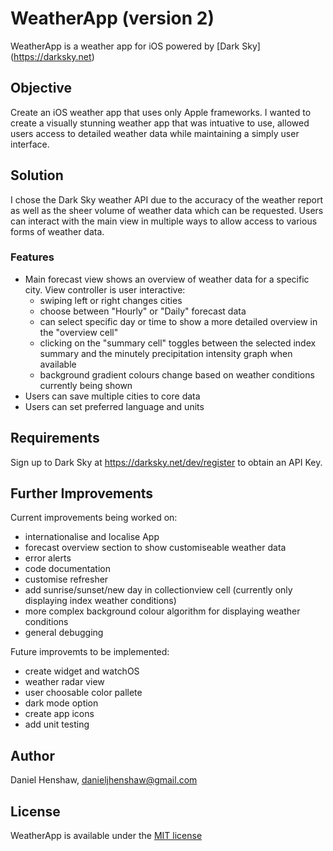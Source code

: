 # WeatherApp (version 2)

WeatherApp is a weather app for iOS powered by [Dark Sky] (https://darksky.net)


## Objective

Create an iOS weather app that uses only Apple frameworks. I wanted to create a visually stunning weather app that was intuative to use, allowed users access to detailed weather data while maintaining a simply user interface.


## Solution

I chose the Dark Sky weather API due to the accuracy of the weather report as well as the sheer volume of weather data which can be requested. Users can interact with the main view in multiple ways to allow access to various forms of weather data. 

### Features

- Main forecast view shows an overview of weather data for a specific city. View controller is user interactive:
    - swiping left or right changes cities
    - choose between "Hourly" or "Daily" forecast data
    - can select specific day or time to show a more detailed overview in the "overview cell"
    - clicking on the "summary cell" toggles between the selected index summary and the minutely precipitation intensity graph when available
    - background gradient colours change based on weather conditions currently being shown
- Users can save multiple cities to core data
- Users can set preferred language and units


## Requirements

Sign up to Dark Sky at https://darksky.net/dev/register to obtain an API Key.


## Further Improvements

Current improvements being worked on:
  - internationalise and localise App 
  - forecast overview section to show customiseable weather data
  - error alerts
  - code documentation
  - customise refresher
  - add sunrise/sunset/new day in collectionview cell (currently only displaying index weather conditions)
  - more complex background colour algorithm for displaying weather conditions
  - general debugging

Future improvemts to be implemented:
  - create widget and watchOS
  - weather radar view
  - user choosable color pallete
  - dark mode option
  - create app icons
  - add unit testing


## Author

Daniel Henshaw, danieljhenshaw@gmail.com


## License

WeatherApp is available under the [MIT license](https://opensource.org/licenses/MIT)
